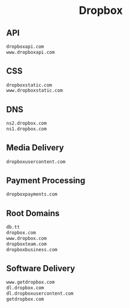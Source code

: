 


<h1 align="center">Dropbox</h1>  


## API


```html
dropboxapi.com
www.dropboxapi.com
```  


## CSS


```html
dropboxstatic.com
www.dropboxstatic.com
```  


## DNS


```html
ns2.dropbox.com
ns1.dropbox.com
```  


## Media Delivery


```html
dropboxusercontent.com
```  


## Payment Processing


```html
dropboxpayments.com
```  


## Root Domains


```html
db.tt
dropbox.com
www.dropbox.com
dropboxteam.com
dropboxbusiness.com
```  


## Software Delivery


```html
www.getdropbox.com
dl.dropbox.com
dl.dropboxusercontent.com
getdropbox.com
```  

